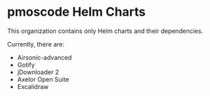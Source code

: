 # pmoscode Helm Charts

This organization contains only Helm charts and their dependencies.

Currently, there are:

- Airsonic-advanced
- Gotify
- jDownloader 2
- Axelor Open Suite
- Excalidraw
